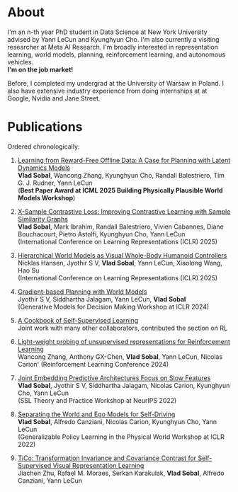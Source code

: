 # About
I'm an n-th year PhD student in Data Science at New York University advised by Yann LeCun and Kyunghyun Cho. 
I'm also currently a visiting researcher at Meta AI Research.
I'm broadly interested in representation learning, world models, planning, reinforcement learning, and autonomous vehicles.\
**I'm on the job market!**

Before, I completed my undergrad at the University of Warsaw in Poland. I also have extensive industry experience from doing internships at
at Google, Nvidia and Jane Street.

# Publications
Ordered chronologically:
1. [Learning from Reward-Free Offline Data: A Case for Planning with Latent Dynamics Models](https://latent-planning.github.io/)\
   **Vlad Sobal**, Wancong Zhang, Kyunghyun Cho, Randall Balestriero, Tim G. J. Rudner, Yann LeCun\
   (**Best Paper Award at ICML 2025 Building Physically Plausible World Models Workshop**)

2. [X-Sample Contrastive Loss: Improving Contrastive Learning with Sample Similarity Graphs](https://arxiv.org/abs/2407.18134)\
    **Vlad Sobal**, Mark Ibrahim, Randall Balestriero, Vivien Cabannes, Diane Bouchacourt, Pietro Astolfi, Kyunghyun Cho, Yann LeCun\
   (International Conference on Learning Representations (ICLR) 2025)

3. [Hierarchical World Models as Visual Whole-Body Humanoid Controllers](https://arxiv.org/abs/2405.18418)\
    Nicklas Hansen, Jyothir S V, **Vlad Sobal**, Yann LeCun, Xiaolong Wang, Hao Su\
   (International Conference on Learning Representations (ICLR) 2025)

4. [Gradient-based Planning with World Models](https://arxiv.org/abs/2312.17227)\
    Jyothir S V, Siddhartha Jalagam, Yann LeCun, **Vlad Sobal**\
   (Generative Models for Decision Making Workshop at ICLR 2024)

5. [A Cookbook of Self-Supervised Learning](https://arxiv.org/abs/2304.12210)\
    Joint work with many other collaborators, contributed the section on RL
  
6. [Light-weight probing of unsupervised representations for Reinforcement Learning](https://arxiv.org/abs/2208.12345)\
   Wancong Zhang, Anthony GX-Chen, **Vlad Sobal**, Yann LeCun, Nicolas Carion'
   (Reinforcement Learning Conference 2024)

7. [Joint Embedding Predictive Architectures Focus on Slow Features](https://arxiv.org/abs/2211.10831) \
   **Vlad Sobal**, Jyothir S V, Siddhartha Jalagam, Nicolas Carion, Kyunghyun Cho, Yann LeCun \
   (SSL Theory and Practice Workshop at NeurIPS 2022)

8. [Separating the World and Ego Models for Self-Driving](https://arxiv.org/abs/2204.07184)\
   **Vlad Sobal**, Alfredo Canziani, Nicolas Carion, Kyunghyun Cho, Yann LeCun\
   (Generalizable Policy Learning in the Physical World Workshop at ICLR 2022)
   
9. [TiCo: Transformation Invariance and Covariance Contrast for Self-Supervised Visual Representation Learning](https://arxiv.org/abs/2206.10698)\
   Jiachen Zhu, Rafael M. Moraes, Serkan Karakulak, **Vlad Sobal**, Alfredo Canziani, Yann LeCun
